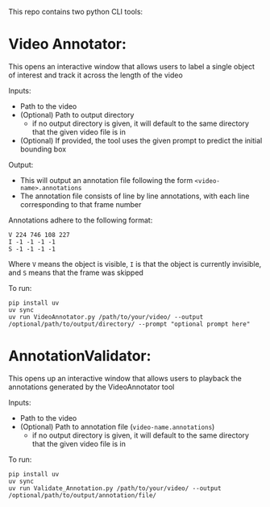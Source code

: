 This repo contains two python CLI tools:

# Video Annotator:
This opens an interactive window that allows users to label a single object of interest and track it across the length of the video

Inputs:
- Path to the video
- (Optional) Path to output directory  
    - if no output directory is given, it will default to the same directory that the given video file is in
- (Optional) If provided, the tool uses the given prompt to predict the initial bounding box

Output:
- This will output an annotation file following the form `<video-name>.annotations`
- The annotation file consists of line by line annotations, with each line corresponding to that frame number

Annotations adhere to the following format:
```
V 224 746 108 227
I -1 -1 -1 -1
S -1 -1 -1 -1
```
Where `V` means the object is visible, `I` is that the object is currently invisible, and `S` means that the frame was skipped


To run:
```
pip install uv
uv sync
uv run VideoAnnotator.py /path/to/your/video/ --output /optional/path/to/output/directory/ --prompt "optional prompt here"
```

# AnnotationValidator:
This opens up an interactive window that allows users to playback the annotations generated by the VideoAnnotator tool

Inputs:
- Path to the video
- (Optional) Path to annotation file (`video-name.annotations`)
    - if no output directory is given, it will default to the same directory that the given video file is in

To run:
```
pip install uv
uv sync
uv run Validate_Annotation.py /path/to/your/video/ --output /optional/path/to/output/annotation/file/
```

